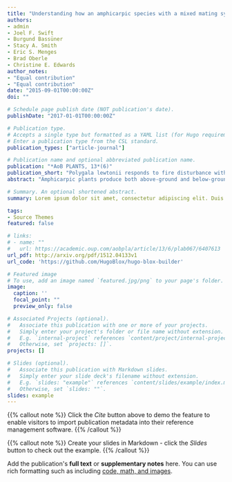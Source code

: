 ```yaml
---
title: "Understanding how an amphicarpic species with a mixed mating system responds to fire: a population genetic approach"
authors:
- admin
- Joel F. Swift
- Burgund Bassüner
- Stacy A. Smith
- Eric S. Menges
- Brad Oberle
- Christine E. Edwards
author_notes:
- "Equal contribution"
- "Equal contribution"
date: "2015-09-01T00:00:00Z"
doi: ""

# Schedule page publish date (NOT publication's date).
publishDate: "2017-01-01T00:00:00Z"

# Publication type.
# Accepts a single type but formatted as a YAML list (for Hugo requirements).
# Enter a publication type from the CSL standard.
publication_types: ["article-journal"]

# Publication name and optional abbreviated publication name.
publication: "*AoB PLANTS, 13*(6)"
publication_short: "Polygala lewtonii responds to fire disturbance with increased population structure and re-surfacing of rare alleles, likely from individuals originating from the seedbank"
abstract: "Amphicarpic plants produce both above-ground and below-ground seeds. Because below-ground seeds are protected in the soil and may maintain viability when above-ground conditions are stressful, they were proposed as an adaptation to recolonize a site after disturbance. However, whether below-ground seeds are the main colonizers after a disturbance remains unknown. Our goal was to understand whether recolonization by an amphicarpic species after fire was accomplished primarily through germination of seeds produced above-ground or below-ground. We investigated Polygala lewtonii, an amphicarpic, perennial species endemic to fire-prone Florida sandhill and scrub, where fire kills plants but subsequently increases recruitment and population sizes. Polygala lewtonii produces three flower types: above-ground chasmogamous flowers and above-ground and below-ground cleistogamous flowers, with previous research demonstrating chasmogamous flowers produce a much greater proportion of seeds than cleistogamous flowers. We quantified outcrossing in seeds produced by chasmogamous flowers to determine whether it differed from the 100 % self-fertilized below-ground seeds. Approximately 25 % of seeds from chasmogamous flowers showed evidence of cross-pollination. Assuming that chasmogamous flowers produce the majority of the above-ground seeds, as was shown previously, this indicates it is possible to differentiate between germination by above-ground versus below-ground seeds in post-fire colonization. We next compared genetic diversity, admixture, inbreeding and population genetic structure pre- and post-fire. If fire promoted germination of chasmogamous seeds, heterozygosity and admixture would increase, and genetic structure and inbreeding would decrease. Instead, inbreeding and genetic structure increased and admixture decreased, suggesting that the below-ground selfed seeds (with limited dispersal ability) increased their contribution to the population after fire, possibly because fire reduced above-ground seed viability. Additionally, new alleles not found previously in range-wide analyses emerged from the seed bank post-fire. These results suggest that amphicarpy is a powerful adaptation to preserve genetic variation, maintain adaptive potential and promote rapid post-fire colonization."

# Summary. An optional shortened abstract.
summary: Lorem ipsum dolor sit amet, consectetur adipiscing elit. Duis posuere tellus ac convallis placerat. Proin tincidunt magna sed ex sollicitudin condimentum.

tags:
- Source Themes
featured: false

# links:
# - name: ""
#   url: https://academic.oup.com/aobpla/article/13/6/plab067/6407613
url_pdf: http://arxiv.org/pdf/1512.04133v1
url_code: 'https://github.com/HugoBlox/hugo-blox-builder'

# Featured image
# To use, add an image named `featured.jpg/png` to your page's folder. 
image:
  caption: ''
  focal_point: ""
  preview_only: false

# Associated Projects (optional).
#   Associate this publication with one or more of your projects.
#   Simply enter your project's folder or file name without extension.
#   E.g. `internal-project` references `content/project/internal-project/index.md`.
#   Otherwise, set `projects: []`.
projects: []

# Slides (optional).
#   Associate this publication with Markdown slides.
#   Simply enter your slide deck's filename without extension.
#   E.g. `slides: "example"` references `content/slides/example/index.md`.
#   Otherwise, set `slides: ""`.
slides: example
---
```


{{% callout note %}}
Click the *Cite* button above to demo the feature to enable visitors to import publication metadata into their reference management software.
{{% /callout %}}

{{% callout note %}}
Create your slides in Markdown - click the *Slides* button to check out the example.
{{% /callout %}}

Add the publication's **full text** or **supplementary notes** here. You can use rich formatting such as including [code, math, and images](https://docs.hugoblox.com/content/writing-markdown-latex/).
